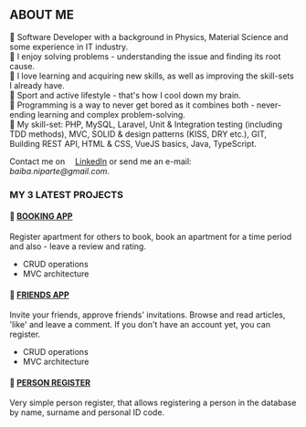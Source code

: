 ## ABOUT ME

🔸 Software Developer with a background in Physics, Material Science and some experience in IT industry.  
🔸 I enjoy solving problems - understanding the issue and finding its root cause.  
🔸 I love learning and acquiring new skills, as well as improving the skill-sets I already have.  
🔸 Sport and active lifestyle - that's how I cool down my brain.  
🔸 Programming is a way to never get bored as it combines both - never-ending learning and complex problem-solving.  
🔸 My skill-set: PHP, MySQL, Laravel, Unit & Integration testing (including TDD methods), MVC, 
SOLID & design patterns (KISS, DRY etc.), GIT, Building REST API, HTML & CSS, VueJS basics, Java, TypeScript.

Contact me on <img src="https://cdn-icons-png.flaticon.com/512/174/174857.png" width="10">
[LinkedIn](https://www.linkedin.com/in/baiba-niparte/)
or send me an e-mail:
<img src="https://upload.wikimedia.org/wikipedia/commons/thumb/7/7e/Gmail_icon_%282020%29.svg/1024px-Gmail_icon_%282020%29.svg.png" width="10">
_baiba.niparte@gmail.com_.

### MY 3 LATEST PROJECTS

#### 🔸 [BOOKING APP](https://github.com/BaibaNi/BookingApp)

Register apartment for others to book, book an apartment for a time period and also - 
leave a review and rating.
- CRUD operations
- MVC architecture

#### 🔸 [FRIENDS APP](https://github.com/BaibaNi/FriendsApp)

Invite your friends, approve friends' invitations. 
Browse and read articles, 'like' and leave a comment.
If you don't have an account yet, you can register.
- CRUD operations
- MVC architecture

#### 🔸 [PERSON REGISTER](https://github.com/BaibaNi/personRegister_separate_files)

Very simple person register, that allows registering a person in the database by name, 
surname and personal ID code.

[//]: # (### ARCHIVE:)

[//]: # (#### 🔸 [Sign-up and Log-in page]&#40;https://github.com/BaibaNi/SignLogIn&#41;)

[//]: # ()
[//]: # (So far, one of the voluminous projects &#40;in terms of code amount&#41; I have been working on. )

[//]: # (During this project I learned a lot: installing MySQL and other tools to manage the database, )

[//]: # (creating forms that permit a user to log-in or sign-up, formatting HTML forms with CSS.)

[//]: # ()
[//]: # (#### 🔸 [Stock Markets]&#40;https://github.com/BaibaNi/stockAPI&#41;)

[//]: # ()
[//]: # (Follow the Stock Market trends and search the ones you have the most interest in. )

[//]: # (Project using APIs with a very simple interface.)
